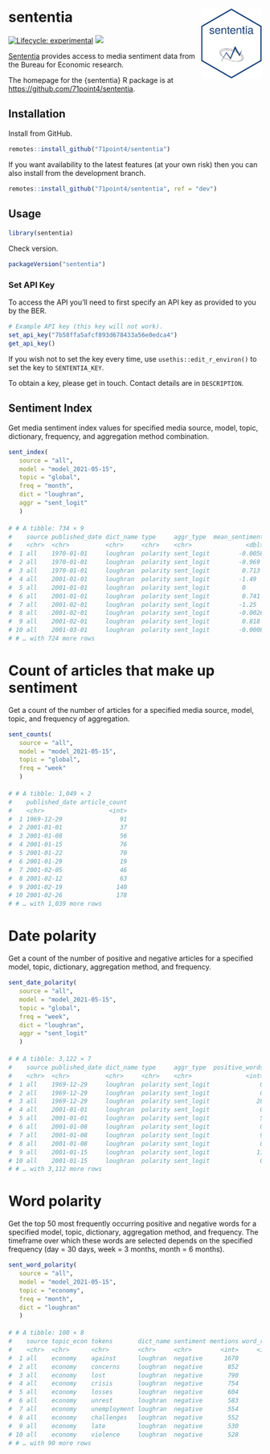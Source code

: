 
# sententia <img src="man/figures/logo.png" align="right" alt="" width="120" />

[![Lifecycle:
experimental](https://img.shields.io/badge/lifecycle-experimental-orange.svg)](https://www.tidyverse.org/lifecycle/#experimental)
[![](https://img.shields.io/github/last-commit/71point4/sententia.svg)](https://github.com/71point4/sententia/commits/develop)

[Sententia](https://github.com/71point4/sententia) provides access to
media sentiment data from the Bureau for Economic research.

The homepage for the {sententia} R package is at
<https://github.com/71point4/sententia>.

## Installation

Install from GitHub.

``` r
remotes::install_github("71point4/sententia")
```

If you want availability to the latest features (at your own risk) then
you can also install from the development branch.

``` r
remotes::install_github("71point4/sententia", ref = "dev")
```

## Usage

``` r
library(sententia)
```

Check version.

``` r
packageVersion("sententia")
```

### Set API Key

To access the API you’ll need to first specify an API key as provided to
you by the BER.

``` r
# Example API key (this key will not work).
set_api_key("7b58ffa5afcf893d678433a56e0edca4")
get_api_key()
```

If you wish not to set the key every time, use
`usethis::edit_r_environ()` to set the key to `SENTENTIA_KEY`.

To obtain a key, please get in touch. Contact details are in
`DESCRIPTION`.

## Sentiment Index

Get media sentiment index values for specified media source, model,
topic, dictionary, frequency, and aggregation method combination.

``` r
sent_index(
   source = "all",
   model = "model_2021-05-15",
   topic = "global",
   freq = "month",
   dict = "loughran",
   aggr = "sent_logit"
   )

# # A tibble: 734 × 9
#    source published_date dict_name type     aggr_type  mean_sentiment relative absolute sent_log
#    <chr>  <chr>          <chr>     <chr>    <chr>               <dbl>    <int>    <dbl>    <int>
#  1 all    1970-01-01     loughran  polarity sent_logit        -0.0058        0        0        0
#  2 all    1970-01-01     loughran  polarity sent_logit        -0.969        -1       -1        0
#  3 all    1970-01-01     loughran  polarity sent_logit         0.713         1        1        0
#  4 all    2001-01-01     loughran  polarity sent_logit        -1.49         -1       -1        0
#  5 all    2001-01-01     loughran  polarity sent_logit         0             0        0        0
#  6 all    2001-01-01     loughran  polarity sent_logit         0.741         1        1        0
#  7 all    2001-02-01     loughran  polarity sent_logit        -1.25         -1       -1        0
#  8 all    2001-02-01     loughran  polarity sent_logit        -0.0026        0        0        0
#  9 all    2001-02-01     loughran  polarity sent_logit         0.818         1        1        0
# 10 all    2001-03-01     loughran  polarity sent_logit        -0.0008        0        0        0
# # … with 724 more rows
```

# Count of articles that make up sentiment

Get a count of the number of articles for a specified media source,
model, topic, and frequency of aggregation.

``` r
sent_counts(
   source = "all",
   model = "model_2021-05-15",
   topic = "global",
   freq = "week"
   )

# # A tibble: 1,049 × 2
#    published_date article_count
#    <chr>                  <int>
#  1 1969-12-29                91
#  2 2001-01-01                37
#  3 2001-01-08                56
#  4 2001-01-15                76
#  5 2001-01-22                70
#  6 2001-01-29                19
#  7 2001-02-05                46
#  8 2001-02-12                63
#  9 2001-02-19               140
# 10 2001-02-26               178
# # … with 1,039 more rows
```

# Date polarity

Get a count of the number of positive and negative articles for a
specified model, topic, dictionary, aggregation method, and frequency.

``` r
sent_date_polarity(
   source = "all",
   model = "model_2021-05-15",
   topic = "global",
   freq = "week",
   dict = "loughran",
   aggr = "sent_logit"
   )

# # A tibble: 3,122 × 7
#    source published_date dict_name type     aggr_type  positive_words negative_words
#    <chr>  <chr>          <chr>     <chr>    <chr>               <int>          <int>
#  1 all    1969-12-29     loughran  polarity sent_logit              0             59
#  2 all    1969-12-29     loughran  polarity sent_logit              0              0
#  3 all    1969-12-29     loughran  polarity sent_logit             28              0
#  4 all    2001-01-01     loughran  polarity sent_logit              0             32
#  5 all    2001-01-01     loughran  polarity sent_logit              5              0
#  6 all    2001-01-08     loughran  polarity sent_logit              0             40
#  7 all    2001-01-08     loughran  polarity sent_logit              9              0
#  8 all    2001-01-08     loughran  polarity sent_logit              0              0
#  9 all    2001-01-15     loughran  polarity sent_logit             11              0
# 10 all    2001-01-15     loughran  polarity sent_logit              0              0
# # … with 3,112 more rows
```

# Word polarity

Get the top 50 most frequently occurring positive and negative words for
a specified model, topic, dictionary, aggregation method, and frequency.
The timeframe over which these words are selected depends on the
specified frequency (day = 30 days, week = 3 months, month = 6 months).

``` r
sent_word_polarity(
   source = "all",
   model = "model_2021-05-15",
   topic = "economy",
   freq = "month",
   dict = "loughran"
   )

# # A tibble: 100 × 8
#    source topic_econ tokens       dict_name sentiment mentions word_rank date_range             
#    <chr>  <chr>      <chr>        <chr>     <chr>        <int>     <int> <chr>                  
#  1 all    economy    against      loughran  negative      1670         1 2021-02-28 - 2021-08-28
#  2 all    economy    concerns     loughran  negative       852         2 2021-02-28 - 2021-08-28
#  3 all    economy    lost         loughran  negative       790         3 2021-02-28 - 2021-08-28
#  4 all    economy    crisis       loughran  negative       754         4 2021-02-28 - 2021-08-28
#  5 all    economy    losses       loughran  negative       604         5 2021-02-28 - 2021-08-28
#  6 all    economy    unrest       loughran  negative       583         6 2021-02-28 - 2021-08-28
#  7 all    economy    unemployment loughran  negative       554         7 2021-02-28 - 2021-08-28
#  8 all    economy    challenges   loughran  negative       552         8 2021-02-28 - 2021-08-28
#  9 all    economy    late         loughran  negative       530         9 2021-02-28 - 2021-08-28
# 10 all    economy    violence     loughran  negative       528        10 2021-02-28 - 2021-08-28
# # … with 90 more rows
```

